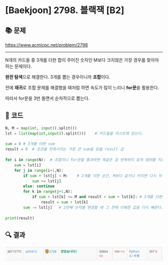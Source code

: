 # [Baekjoon] 2798. 블랙잭 [B2]

## 📚 문제

https://www.acmicpc.net/problem/2798

---

N개의 카드들 중 3개를 더한 합이 주어진 숫자인 M보다 크지않은 가장 경우를 찾아야 하는 문제이다.

**완전 탐색**으로 해결한다. 3개를 뽑는 경우이니까 **조합**이다.

전에 **재귀**로 조합 문제를 해결했을 때처럼 하면 속도가 많이 느리니 **for문**을 활용한다.

따라서 for문을 3번 돌면서 순차적으로 뽑는다.

## 📒 코드

```python
N, M = map(int, input().split())
lst = list(map(int,input().split()))    # 카드들을 리스트에 담는다.

sum = 0 # 3개를 더한 sum
result = 0  # 조건을 만족시키는 가장 큰 sum을 담을 result 값 

for i in range(N):  # 조합이니 for문을 통과하면 똑같은 걸 반복하지 않게 범위를 지정해준다.
    sum = lst[i]
    for j in range(i+1,N):
        if sum + lst[j] < M:    # 2개를 더한 순간, M보다 같거나 커지면 다시 두번째 숫자를 고른다.
            sum += lst[j]
        else: continue
        for k in range(j+1,N):
            if sum + lst[k] <= M and result < sum + lst[k]: # 3개를 더한 값이 M보다 작거나 같고 result보다 크면 result를 변경
                result = sum + lst[k]
        sum -= lst[j]   # 2번째 숫자를 변경할 때 그 전에 더해준 값을 다시 빼준다.

print(result)
```

## 🔍 결과

![image-20220207213140546](B2_2798.assets/image-20220207213140546.png)
